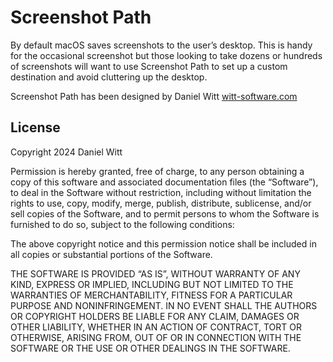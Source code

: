 # Screenshot Path

By default macOS saves screenshots to the user’s desktop. This is handy for the occasional screenshot but those looking to take dozens or hundreds of screenshots will want to use Screenshot Path to set up a custom destination and avoid cluttering up the desktop.


Screenshot Path has been designed by Daniel Witt [witt-software.com](https://witt-software.com)

## License

Copyright 2024 Daniel Witt

Permission is hereby granted, free of charge, to any person obtaining a copy of this software and associated documentation files (the “Software”), to deal in the Software without restriction, including without limitation the rights to use, copy, modify, merge, publish, distribute, sublicense, and/or sell copies of the Software, and to permit persons to whom the Software is furnished to do so, subject to the following conditions:

The above copyright notice and this permission notice shall be included in all copies or substantial portions of the Software.

THE SOFTWARE IS PROVIDED “AS IS”, WITHOUT WARRANTY OF ANY KIND, EXPRESS OR IMPLIED, INCLUDING BUT NOT LIMITED TO THE WARRANTIES OF MERCHANTABILITY, FITNESS FOR A PARTICULAR PURPOSE AND NONINFRINGEMENT. IN NO EVENT SHALL THE AUTHORS OR COPYRIGHT HOLDERS BE LIABLE FOR ANY CLAIM, DAMAGES OR OTHER LIABILITY, WHETHER IN AN ACTION OF CONTRACT, TORT OR OTHERWISE, ARISING FROM, OUT OF OR IN CONNECTION WITH THE SOFTWARE OR THE USE OR OTHER DEALINGS IN THE SOFTWARE.